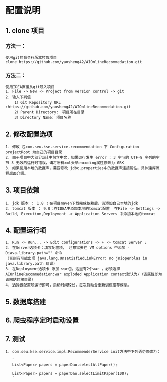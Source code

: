 # 配置说明
## 1. clone 项目
### 方法一：
    使用git的命令行版本拉取项目  
    clone https://github.com/yaosheng42/AIOnlineRecommedation.git

### 方法二：
    使用IDEA直接从git导入项目
    1. File -> New -> Project from version control -> git 
    2. 输入下列值
        1）Git Repository URL :https://github.com/yaosheng42/AIOnlineRecommedation.git
        2）Parent Directory:　项目所在目录
        3）Directory Name: 项目名称
        

## 2. 修改配置选项
    1. 修改 包com.seu.kse.service.recommendation 下 Configuration projectRoot 为自己的项目目录
    2. 由于项目中大部分xml中包含中文，如果运行发生 error : 3 字节的 UTF-8 序列的字节 3 无效的运行时错误，请将所有xml头部encoding属性修改为 GBK
    3. 如果使用本地的数据库，需要修改 jdbc.properties中的数据库连接属性。具体建库流程后面介绍。  
## 3. 项目依赖
    1. jdk 版本 ： 1.8 ；在项目maven下载完成依赖后，请添加自己本地的jdk
    2. tomcat 版本 ： 9.0；在IDEA中添加本地的tomcat配置  在File -> Settings -> Build, Execution,Deployment -> Application Servers 中添加本地的tomcat

## 4. 配置运行项
    1. Run -> Run... -> Edit configurations -> + -> tomcat Server ;
    2. 在Server选项卡：填写配置项， 注意需要在 VM options 中添加 -Djava.library.path="" 命令
    （否则有可能出现 java.lang.UnsatisfiedLinkError: no jniopenblas in java.library.path 错误）
    3. 在Deployment选项卡 添加 war包，这里有2个war ，必须选择 AIOnlineRecommedation:war exploded Application context默认为/（该属性即为该网站的根目录）
    4. 选择该配置项运行即可，启动时间较长，每次启动会重新训练推荐模型。

## 5. 数据库搭建

## 6. 爬虫程序定时启动设置

## 7. 测试
    1. com.seu.kse.service.impl.RecommenderService init方法中下列语句修改为：
       
       `
       List<Paper> papers = paperDao.selectAllPaper();
    
       List<Paper> papers = paperDao.selectLimitPaper(100);
       `
       
